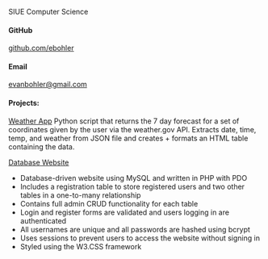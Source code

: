SIUE Computer Science

#### GitHub
[ github.com/ebohler](https://github.com/ebohler)


#### Email
evanbohler@gmail.com


#### Projects:
[Weather App](https://github.com/ebohler/WeatherApp)
Python script that returns the 7 day forecast for a set of coordinates given by the user via the weather.gov API. 
Extracts date, time, temp, and weather from JSON file and creates + formats an HTML table containing the data.

[Database Website](https://github.com/ebohler/CS234-Website)
* Database-driven website using MySQL and written in PHP with PDO
* Includes a registration table to store registered users and two other tables in a one-to-many relationship
* Contains full admin CRUD functionality for each table
* Login and register forms are validated and users logging in are authenticated
* All usernames are unique and all passwords are hashed using bcrypt
* Uses sessions to prevent users to access the website without signing in
* Styled using the W3.CSS framework